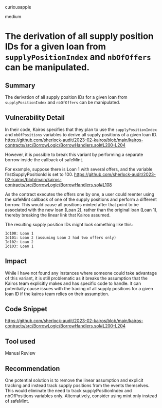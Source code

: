curiousapple

medium

# The derivation of all supply position IDs for a given loan from `supplyPositionIndex` and `nbOfOffers` can be manipulated.

## Summary
The derivation of all supply position IDs for a given loan from `supplyPositionIndex` and `nbOfOffers` can be manipulated.

## Vulnerability Detail
In their code, Kairos specifies that they plan to use the `supplyPositionIndex` and `nbOfPositions` variables to derive all supply positions of a given loan ID. 
https://github.com/sherlock-audit/2023-02-kairos/blob/main/kairos-contracts/src/BorrowLogic/BorrowHandlers.sol#L200-L204

However, it is possible to break this variant by performing a separate borrow inside the callback of safeMint.

For example, suppose there is Loan 1 with several offers, and the variable firstSupplyPositionId is set to 100. 
https://github.com/sherlock-audit/2023-02-kairos/blob/main/kairos-contracts/src/BorrowLogic/BorrowHandlers.sol#L108

As the contract executes the offers one by one, a user could reenter using the safeMint callback of one of the supply positions and perform a different borrow. 
This would cause all positions minted after that point to be associated with the new loan (Loan 2), rather than the original loan (Loan 1), thereby breaking the linear link that Kairos assumed.

The resulting supply position IDs might look something like this:

```solidity
Id100: Loan 1
Id101: Loan 2 (assuming Loan 2 had two offers only)
Id102: Loan 2
Id103: Loan 1
```
 
## Impact
While I have not found any instances where someone could take advantage of this variant, it is still problematic as it breaks the assumption that the Kairos team explicitly makes and has specific code to handle. It can potentially cause issues with the tracing of all supply positions for a given loan ID if the kairos team relies on their assumption.


## Code Snippet
https://github.com/sherlock-audit/2023-02-kairos/blob/main/kairos-contracts/src/BorrowLogic/BorrowHandlers.sol#L200-L204

## Tool used

Manual Review

## Recommendation
One potential solution is to remove the linear assumption and explicit tracking and instead track supply positions from the events themselves. This would eliminate the need to track supplyPositionIndex and nbOfPositions variables only.
Alternatively, consider using mint only instead of safeMint. 
